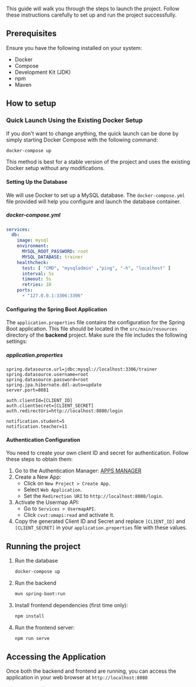 This guide will walk you through the steps to launch the project. Follow these instructions carefully to set up and run the project successfully.

## Prerequisites

Ensure you have the following installed on your system:

- Docker
- Compose
- Development Kit (JDK)
- npm
- Maven

## How to setup

### Quick Launch Using the Existing Docker Setup

If you don't want to change anything, the quick launch can be done by simply starting Docker Compose with the following command:

```bash
docker-compose up
```

This method is best for a stable version of the project and uses the existing Docker setup without any modifications.

#### Setting Up the Database

We will use Docker to set up a MySQL database. The `docker-compose.yml` file provided will help you configure and launch the database container.

##### docker-compose.yml

```yaml
services:
  db:
    image: mysql
    environment:
      MYSQL_ROOT_PASSWORD: root
      MYSQL_DATABASE: trainer
    healthcheck:
      test: [ "CMD", "mysqladmin" ,"ping", "-h", "localhost" ]
      interval: 5s
      timeout: 5s
      retries: 10
    ports:
      - "127.0.0.1:3306:3306"
```

#### Configuring the Spring Boot Application

The `application.properties` file contains the configuration for the Spring Boot application. This file should be located in the `src/main/resources` directory of the **backend** project. Make sure the file includes the following settings:

##### application.properties

```properties
spring.datasource.url=jdbc:mysql://localhost:3306/trainer
spring.datasource.username=root
spring.datasource.password=root
spring.jpa.hibernate.ddl-auto=update
server.port=8081

auth.clientId=[CLIENT_ID]
auth.clientSecret=[CLIENT_SECRET]
auth.redirectUri=http://localhost:8080/login

notification.student=5
notification.teacher=11
```

#### Authentication Configuration

You need to create your own client ID and secret for authentication. Follow these steps to obtain them:

1. Go to the Authentication Manager: [APPS MANAGER](https://auth.fit.cvut.cz/manager/index.jsf)
2. Create a New App:
   - Click on `New Project > Create App`.
   - Select `Web Application`.
   - Set the `Redirection URI` to `http://localhost:8080/login`.
3. Activate the Usermap API:
   - Go to `Services > UsermapAPI`.
   - Click `cvut:umapi:read` and activate it.
4. Copy the generated Client ID and Secret and replace `[CLIENT_ID]` and `[CLIENT_SECRET]` in your `application.properties` file with these values.

## Running the project

1. Run the database

   ```bash
   docker-compose up
   ```
2. Run the backend

   ```bash
   mvn spring-boot:run
   ```
3. Install frontend dependencies (first time only):

   ```bash
   npm install
   ```
4. Run the frontend server:

   ```bash
   npm run serve
   ```

## Accessing the Application

Once both the backend and frontend are running, you can access the application in your web browser at `http://localhost:8080`
